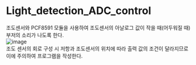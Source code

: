 # Light_detection_ADC_control

조도센서와 PCF8591 모듈을 사용하여 조도센서의 아날로그 값이 작을 때(어두워질 때) 부저의 소리가 나도록 한다.  
![image](https://user-images.githubusercontent.com/98154707/153013746-a111aa5a-8f2a-4745-a4b8-00aea7c9aac8.png)   
조도 센서의 회로 구성 시 저항과 조도센서의 위치에 따라 출력 값의 조건이 달라지므로 이에 주의하여 프로그램을 작성한다.
